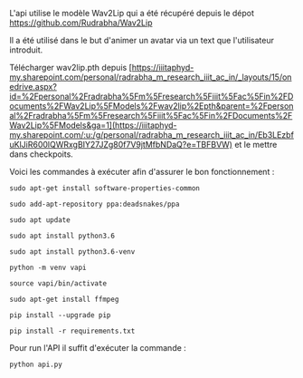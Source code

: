 L'api utilise le modèle Wav2Lip qui a été récupéré depuis le dépot https://github.com/Rudrabha/Wav2Lip

Il a été utilisé dans le but d'animer un avatar via un text que l'utilisateur introduit.

Télécharger wav2lip.pth depuis [https://iiitaphyd-my.sharepoint.com/personal/radrabha_m_research_iiit_ac_in/_layouts/15/onedrive.aspx?id=%2Fpersonal%2Fradrabha%5Fm%5Fresearch%5Fiiit%5Fac%5Fin%2FDocuments%2FWav2Lip%5FModels%2Fwav2lip%2Epth&parent=%2Fpersonal%2Fradrabha%5Fm%5Fresearch%5Fiiit%5Fac%5Fin%2FDocuments%2FWav2Lip%5FModels&ga=1](https://iiitaphyd-my.sharepoint.com/:u:/g/personal/radrabha_m_research_iiit_ac_in/Eb3LEzbfuKlJiR600lQWRxgBIY27JZg80f7V9jtMfbNDaQ?e=TBFBVW) et le mettre dans checkpoits.

Voici les commandes à exécuter afin d'assurer le bon fonctionnement : 
    
    sudo apt-get install software-properties-common
    
    sudo add-apt-repository ppa:deadsnakes/ppa
    
    sudo apt update
    
    sudo apt install python3.6
   
    sudo apt install python3.6-venv
    
    python -m venv vapi 
    
    source vapi/bin/activate 
    
    sudo apt-get install ffmpeg 
    
    pip install --upgrade pip
    
    pip install -r requirements.txt
    

Pour run l'API il suffit d'exécuter la commande : 

    python api.py
